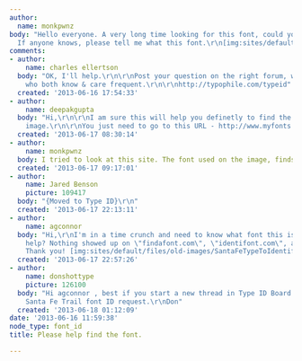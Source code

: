 ```yaml
---
author:
  name: monkpwnz
body: "Hello everyone. A very long time looking for this font, could you help me?
  If anyone knows, please tell me what this font.\r\n[img:sites/default/files/old-images/font_5736.jpg]\r\n"
comments:
- author:
    name: charles ellertson
  body: "OK, I'll help.\r\n\r\nPost your question on the right forum, where people
    who both know & care frequent.\r\n\r\nhttp://typophile.com/typeid"
  created: '2013-06-16 17:54:33'
- author:
    name: deepakgupta
  body: "Hi,\r\n\r\nI am sure this will help you definetly to find the font of text
    image.\r\n\r\nYou just need to go to this URL - http://www.myfonts.com/WhatTheFont/"
  created: '2013-06-17 08:30:14'
- author:
    name: monkpwnz
  body: I tried to look at this site. The font used on the image, finds.
  created: '2013-06-17 09:17:01'
- author:
    name: Jared Benson
    picture: 109417
  body: "{Moved to Type ID}\r\n"
  created: '2013-06-17 22:13:11'
- author:
    name: agconnor
  body: "Hi,\r\nI'm in a time crunch and need to know what font this is. Can anyone
    help? Nothing showed up on \"findafont.com\", \"identifont.com\", and \"my fonts.com.\"
    Thank you! [img:sites/default/files/old-images/SantaFeTypeToIdentify_4761.jpg]"
  created: '2013-06-17 22:57:26'
- author:
    name: donshottype
    picture: 126100
  body: "Hi agconnor , best if you start a new thread in Type ID Board for your for
    Santa Fe Trail font ID request.\r\nDon"
  created: '2013-06-18 01:12:09'
date: '2013-06-16 11:59:38'
node_type: font_id
title: Please help find the font.

---
```

